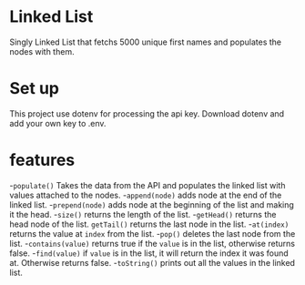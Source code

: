 # Linked List
Singly Linked List that fetchs 5000 unique first names and populates the nodes with them.

# Set up
This project use dotenv for processing the api key. Download dotenv and add your own key to .env.

# features
-`populate()` Takes the data from the API and populates the linked list with values attached to the nodes.
-`append(node)` adds node at the end of the linked list.
-`prepend(node)` adds node at the beginning of the list and making it the head.
-`size()` returns the length of the list.
-`getHead()` returns the head node of the list.
`getTail()` returns the last node in the list.
-`at(index)` returns the value at `index` from the list.
-`pop()` deletes the last node from the list.
-`contains(value)` returns true if the `value` is in the list, otherwise returns false.
-`find(value)` if `value` is in the list, it will return the index it was found at. Otherwise returns false.
-`toString()` prints out all the values in the linked list.

